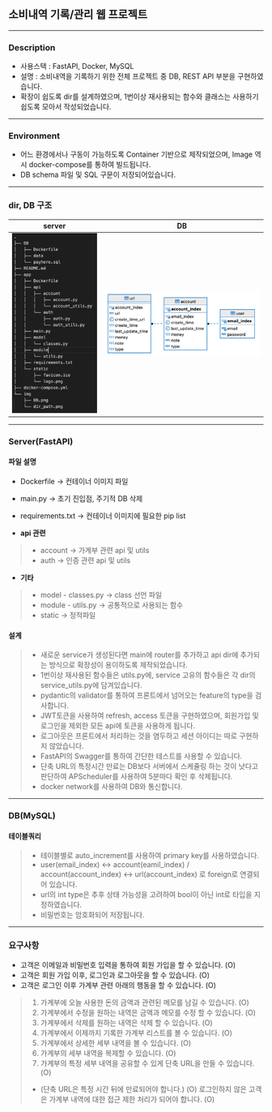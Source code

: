 ## 소비내역 기록/관리 웹 프로젝트
---
### Description
- 사용스택 : FastAPI, Docker, MySQL
- 설명 : 소비내역을 기록하기 위한 전체 프로젝트 중 DB, REST API 부분을 구현하였습니다.
- 확장이 쉽도록 dir를 설계하였으며, 1번이상 재사용되는 함수와 클래스는 사용하기 쉽도록 모아서 작성되었습니다.

---
### Environment
- 어느 환경에서나 구동이 가능하도록 Container 기반으로 제작되었으며, Image 역시 docker-compose를 통하여 빌드됩니다.
- DB schema 파일 및 SQL 구문이 저장되어있습니다.
---
### dir, DB 구조

|server|DB|
|---|:---:|
| ![dir구조](./img/dir_path.png) | ![DB구조](./img/DB.png) |

---

### Server(FastAPI)  
#### 파일 설명
- Dockerfile -> 컨테이너 이미지 파일
- main.py -> 초기 진입점, 주기적 DB 삭제
- requirements.txt -> 컨테이너 이미지에 필요한 pip list  

- <strong>api 관련</strong>
>- account -> 가계부 관련 api 및 utils
>- auth -> 인증 관련 api 및 utils  

- <strong>기타</strong>
>- model - classes.py -> class 선언 파일
>- module - utils.py -> 공통적으로 사용되는 함수
>- static -> 정적파일

#### 설계
> - 새로운 service가 생성된다면 main에 router를 추가하고 api dir에 추가되는 방식으로 확장성이 용이하도록 제작되었습니다.
> - 1번이상 재사용된 함수들은 utils.py에, service 고유의 함수들은 각 dir의 service_utils.py에 담겨있습니다.
> - pydantic의 validator를 통하여 프론트에서 넘어오는 feature의 type을 검사합니다.
> - JWT토큰을 사용하여 refresh, access 토큰을 구현하였으며, 회원가입 및 로그인을 제외한 모든 api에 토큰을 사용하게 됩니다.
> - 로그아웃은 프론트에서 처리하는 것을 염두하고 세션 아이디는 따로 구현하지 않았습니다.
> - FastAPI의 Swagger를 통하여 간단한 테스트를 사용할 수 있습니다.
> - 단축 URL의 특정시간 만료는 DB보다 서버에서 스케쥴링 하는 것이 낫다고 판단하여 APScheduler를 사용하여 5분마다 확인 후 삭제됩니다.
> - docker network를 사용하여 DB와 통신합니다.

---
### DB(MySQL)

#### 테이블쿼리
> - 테이블별로 auto_increment를 사용하여 primary key를 사용하였습니다.
> - user(email_index) <-> account(eamil_index) / account(account_index) <-> url(account_index) 로 foreign로 연결되어 있습니다.
> - url의 int type은 추후 상태 가능성을 고려하여 bool이 아닌 int로 타입을 지정하였습니다.
> - 비밀번호는 암호화되어 저장됩니다.
---

### 요구사항
- 고객은 이메일과 비밀번호 입력을 통하여 회원 가입을 할 수 있습니다. (O)
- 고객은 회원 가입 이후, 로그인과 로그아웃을 할 수 있습니다. (O)
- 고객은 로그인 이후 가계부 관련 아래의 행동을 할 수 있습니다. (O)
> 1. 가계부에 오늘 사용한 돈의 금액과 관련된 메모를 남길 수 있습니다. (O) 
> 2. 가계부에서 수정을 원하는 내역은 금액과 메모를 수정 할 수 있습니다. (O)
> 3. 가계부에서 삭제를 원하는 내역은 삭제 할 수 있습니다. (O)
> 4. 가계부에서 이제까지 기록한 가계부 리스트를 볼 수 있습니다. (O) 
> 5. 가계부에서 상세한 세부 내역을 볼 수 있습니다. (O) 
> 6. 가계부의 세부 내역을 복제할 수 있습니다. (O)
> 7. 가계부의 특정 세부 내역을 공유할 수 있게 단축 URL을 만들 수 있습니다. (O)
> - (단축 URL은 특정 시간 뒤에 만료되어야 합니다.) (O)
> 로그인하지 않은 고객은 가계부 내역에 대한 접근 제한 처리가 되어야 합니다. (O)
